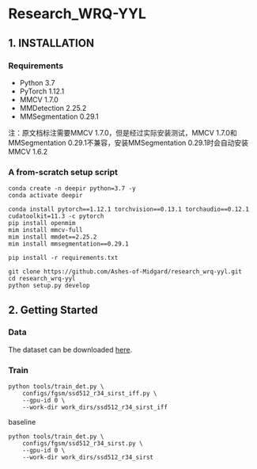 # Research_WRQ-YYL

## 1. INSTALLATION

### Requirements

- Python 3.7
- PyTorch 1.12.1
- MMCV 1.7.0
- MMDetection 2.25.2
- MMSegmentation 0.29.1

注：原文档标注需要MMCV 1.7.0，但是经过实际安装测试，MMCV 1.7.0和MMSegmentation 0.29.1不兼容，安装MMSegmentation 0.29.1时会自动安装MMCV 1.6.2

### A from-scratch setup script

```shell
conda create -n deepir python=3.7 -y
conda activate deepir

conda install pytorch==1.12.1 torchvision==0.13.1 torchaudio==0.12.1 cudatoolkit=11.3 -c pytorch
pip install openmim
mim install mmcv-full
mim install mmdet==2.25.2
mim install mmsegmentation==0.29.1

pip install -r requirements.txt

git clone https://github.com/Ashes-of-Midgard/research_wrq-yyl.git
cd research_wrq-yyl
python setup.py develop
```

## 2. Getting Started
### Data
The dataset can be downloaded [here](https://github.com/YimianDai/open-sirst-v2).


### Train
```shell
python tools/train_det.py \
    configs/fgsm/ssd512_r34_sirst_iff.py \
    --gpu-id 0 \
    --work-dir work_dirs/ssd512_r34_sirst_iff
```

baseline
```shell
python tools/train_det.py \
    configs/fgsm/ssd512_r34_sirst.py \
    --gpu-id 0 \
    --work-dir work_dirs/ssd512_r34_sirst
```